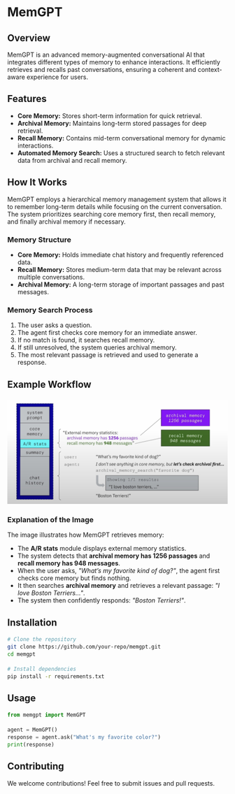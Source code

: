# MemGPT

## Overview
MemGPT is an advanced memory-augmented conversational AI that integrates different types of memory to enhance interactions. It efficiently retrieves and recalls past conversations, ensuring a coherent and context-aware experience for users.

## Features
- **Core Memory:** Stores short-term information for quick retrieval.
- **Archival Memory:** Maintains long-term stored passages for deep retrieval.
- **Recall Memory:** Contains mid-term conversational memory for dynamic interactions.
- **Automated Memory Search:** Uses a structured search to fetch relevant data from archival and recall memory.

## How It Works
MemGPT employs a hierarchical memory management system that allows it to remember long-term details while focusing on the current conversation. The system prioritizes searching core memory first, then recall memory, and finally archival memory if necessary.

### Memory Structure
- **Core Memory:** Holds immediate chat history and frequently referenced data.
- **Recall Memory:** Stores medium-term data that may be relevant across multiple conversations.
- **Archival Memory:** A long-term storage of important passages and past messages.

### Memory Search Process
1. The user asks a question.
2. The agent first checks core memory for an immediate answer.
3. If no match is found, it searches recall memory.
4. If still unresolved, the system queries archival memory.
5. The most relevant passage is retrieved and used to generate a response.

## Example Workflow
![MemGPT Memory System](MEM.jpeg)

### Explanation of the Image
The image illustrates how MemGPT retrieves memory:
- The **A/R stats** module displays external memory statistics.
- The system detects that **archival memory has 1256 passages** and **recall memory has 948 messages**.
- When the user asks, *"What’s my favorite kind of dog?"*, the agent first checks core memory but finds nothing.
- It then searches **archival memory** and retrieves a relevant passage: *"I love Boston Terriers..."*.
- The system then confidently responds: *"Boston Terriers!"*.

## Installation
```bash
# Clone the repository
git clone https://github.com/your-repo/memgpt.git
cd memgpt

# Install dependencies
pip install -r requirements.txt
```

## Usage
```python
from memgpt import MemGPT

agent = MemGPT()
response = agent.ask("What's my favorite color?")
print(response)
```

## Contributing
We welcome contributions! Feel free to submit issues and pull requests.

